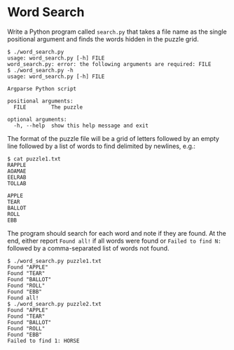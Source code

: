 # Word Search

Write a Python program called `search.py` that takes a file name as the single positional argument and finds the words hidden in the puzzle grid. 

````
$ ./word_search.py
usage: word_search.py [-h] FILE
word_search.py: error: the following arguments are required: FILE
$ ./word_search.py -h
usage: word_search.py [-h] FILE

Argparse Python script

positional arguments:
  FILE        The puzzle

optional arguments:
  -h, --help  show this help message and exit
````

The format of the puzzle file will be a grid of letters followed by an empty line followed by a list of words to find delimited by newlines, e.g.:

````
$ cat puzzle1.txt
RAPPLE
AOAMAE
EELRAB
TOLLAB

APPLE
TEAR
BALLOT
ROLL
EBB
````

The program should search for each word and note if they are found. At the end, either report `Found all!` if all words were found or `Failed to find N: ` followed by a comma-separated list of words not found.

````
$ ./word_search.py puzzle1.txt
Found "APPLE"
Found "TEAR"
Found "BALLOT"
Found "ROLL"
Found "EBB"
Found all!
$ ./word_search.py puzzle2.txt
Found "APPLE"
Found "TEAR"
Found "BALLOT"
Found "ROLL"
Found "EBB"
Failed to find 1: HORSE
````

